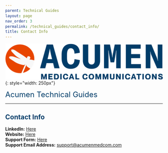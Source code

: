 ```yaml
---
parent: Technical Guides
layout: page
nav_order: 3
permalink: /technical_guides/contact_info/
title: Contact Info
---
```


![image](/assets/images/logo.jpg){: style="width: 250px"}

<span style="color:#003C68; font-size: 24px">Acumen Technical Guides</span>

---

## <span style="color:#003C68">Contact Info</span>

**LinkedIn:** [Here](https://www.linkedin.com/company/acumen-medical-communications/)<br>
**Website:** [Here](https://www.acumenmedcom.com/)<br>
**Support Form:** [Here](https://share.hsforms.com/1G0e4BgrmSGm2lxxHJ4-bJg47d63)<br>
**Support Email Address:** [support@acumenmedcom.com](mailto:support@acumenmedcom.com)